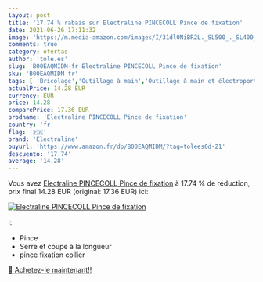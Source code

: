 ```yaml
---
layout: post
title: '17.74 % rabais sur Electraline PINCECOLL Pince de fixation'
date: 2021-06-26 17:11:32
image: 'https://m.media-amazon.com/images/I/31dl0NiBR2L._SL500_._SL400_.jpg'
comments: true
category: ofertas
author: 'tole.es'
slug: 'B00EAQMIDM-fr Electraline PINCECOLL Pince de fixation'
sku: 'B00EAQMIDM-fr'
tags: [ 'Bricolage','Outillage à main','Outillage à main et électroportatif','Pinces et tenailles','electraline', ]
actualPrice: 14.28 EUR
currency: EUR
price: 14.28
comparePrice: 17.36 EUR
prodname: 'Electraline PINCECOLL Pince de fixation'
country: 'fr'
flag: '🇫🇷'
brand: 'Electraline'
buyurl: 'https://www.amazon.fr/dp/B00EAQMIDM/?tag=tolees0d-21'
descuento: '17.74'
average: '14.28'
---
```


Vous avez [Electraline PINCECOLL Pince de fixation](https://www.amazon.fr/dp/B00EAQMIDM/?tag=tolees0d-21)  à  17.74 % de réduction, prix final  14.28 EUR (original: 17.36 EUR) ici:

[![Electraline PINCECOLL Pince de fixation](https://m.media-amazon.com/images/I/31dl0NiBR2L._SL500_._SL400_.jpg)](https://www.amazon.fr/dp/B00EAQMIDM/?tag=tolees0d-21)

ℹ️:

- Pince
- Serre et coupe à la longueur
- pince fixation collier

[🛒 Achetez-le maintenant!!](https://www.amazon.fr/dp/B00EAQMIDM/?tag=tolees0d-21)
